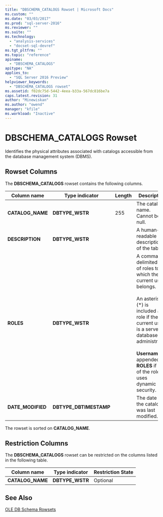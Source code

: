```yaml
---
title: "DBSCHEMA_CATALOGS Rowset | Microsoft Docs"
ms.custom: ""
ms.date: "03/03/2017"
ms.prod: "sql-server-2016"
ms.reviewer: ""
ms.suite: ""
ms.technology: 
  - "analysis-services"
  - "docset-sql-devref"
ms.tgt_pltfrm: ""
ms.topic: "reference"
apiname: 
  - "DBSCHEMA_CATALOGS"
apitype: "NA"
applies_to: 
  - "SQL Server 2016 Preview"
helpviewer_keywords: 
  - "DBSCHEMA_CATALOGS rowset"
ms.assetid: f02dc75d-5442-4eea-b33a-567dc816be7a
caps.latest.revision: 31
author: "Minewiskan"
ms.author: "owend"
manager: "kfile"
ms.workload: "Inactive"
---
```

# DBSCHEMA_CATALOGS Rowset
  Identifies the physical attributes associated with catalogs accessible from the database management system (DBMS).  
  
## Rowset Columns  
 The **DBSCHEMA_CATALOGS** rowset contains the following columns.  
  
|Column name|Type indicator|Length|Description|  
|-----------------|--------------------|------------|-----------------|  
|**CATALOG_NAME**|**DBTYPE_WSTR**|255|The catalog name. Cannot be null.|  
|**DESCRIPTION**|**DBTYPE_WSTR**||A human-readable description of the table.|  
|**ROLES**|**DBTYPE_WSTR**||A comma delimited list of roles to which the current user belongs.<br /><br /> An asterisk (\*) is included as a role if the current user is a server or database administrator.<br /><br /> **Username** is appended to **ROLES** if one of the roles uses dynamic security.|  
|**DATE_MODIFIED**|**DBTYPE_DBTIMESTAMP**||The date that the catalog was last modified.|  
  
 The rowset is sorted on **CATALOG_NAME**.  
  
## Restriction Columns  
 The **DBSCHEMA_CATALOGS** rowset can be restricted on the columns listed in the following table.  
  
|Column name|Type indicator|Restriction State|  
|-----------------|--------------------|-----------------------|  
|**CATALOG_NAME**|**DBTYPE_WSTR**|Optional|  
  
## See Also  
 [OLE DB Schema Rowsets](../../../analysis-services/schema-rowsets/ole-db/ole-db-schema-rowsets.md)  
  
  
